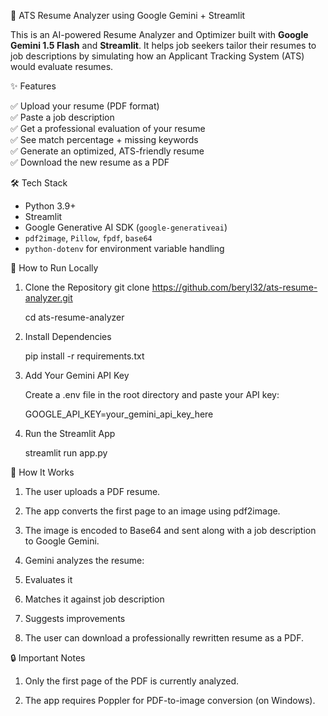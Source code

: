  🧠 ATS Resume Analyzer using Google Gemini + Streamlit

This is an AI-powered Resume Analyzer and Optimizer built with **Google Gemini 1.5 Flash** and **Streamlit**. It helps job seekers tailor their resumes to job descriptions by simulating how an Applicant Tracking System (ATS) would evaluate resumes.

✨ Features

✅ Upload your resume (PDF format)  
✅ Paste a job description  
✅ Get a professional evaluation of your resume  
✅ See match percentage + missing keywords  
✅ Generate an optimized, ATS-friendly resume  
✅ Download the new resume as a PDF

 🛠 Tech Stack

- Python 3.9+
- Streamlit
- Google Generative AI SDK (`google-generativeai`)
- `pdf2image`, `Pillow`, `fpdf`, `base64`
- `python-dotenv` for environment variable handling


🚀 How to Run Locally

 1. Clone the Repository
    git clone https://github.com/beryl32/ats-resume-analyzer.git
   
    cd ats-resume-analyzer

2. Install Dependencies
   
    pip install -r requirements.txt

3. Add Your Gemini API Key

   Create a .env file in the root directory and paste your API key:

   GOOGLE_API_KEY=your_gemini_api_key_here

4. Run the Streamlit App

   streamlit run app.py


🧠 How It Works

1. The user uploads a PDF resume.

2. The app converts the first page to an image using pdf2image.

3. The image is encoded to Base64 and sent along with a job description to Google Gemini.

4. Gemini analyzes the resume:

5. Evaluates it

6. Matches it against job description

7. Suggests improvements

8. The user can download a professionally rewritten resume as a PDF.



🔒 Important Notes

 1. Only the first page of the PDF is currently analyzed.

 2. The app requires Poppler for PDF-to-image conversion (on Windows).


